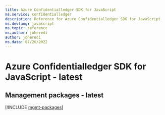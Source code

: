 ```yaml
---
title: Azure Confidentialledger SDK for JavaScript
ms.service: confidentialledger
description: Reference for Azure Confidentialledger SDK for JavaScript
ms.devlang: javascript
ms.topic: reference
ms.author: joheredi
author: joheredi
ms.data: 07/26/2022
---
```

# Azure Confidentialledger SDK for JavaScript - latest

## Management packages - latest
[!INCLUDE [mgmt-packages](confidentialledger-mgmt-index.md)]